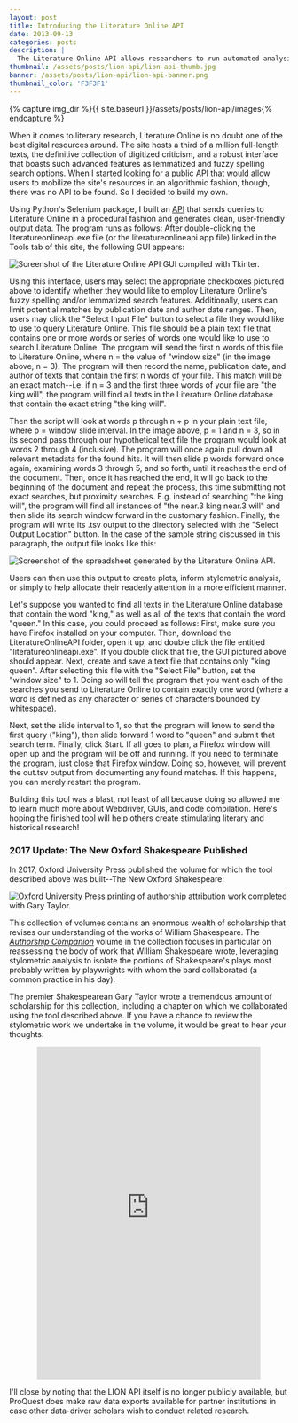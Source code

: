 ```yaml
---
layout: post
title: Introducing the Literature Online API
date: 2013-09-13
categories: posts
description: |
  The Literature Online API allows researchers to run automated analysis on nearly half a million classic works of literature.
thumbnail: /assets/posts/lion-api/lion-api-thumb.jpg
banner: /assets/posts/lion-api/lion-api-banner.png
thumbnail_color: 'F3F3F1'
---
```


{% capture img_dir %}{{ site.baseurl }}/assets/posts/lion-api/images{% endcapture %}

When it comes to literary research, Literature Online is no doubt one of the best digital resources around. The site hosts a third of a million full-length texts, the definitive collection of digitized criticism, and a robust interface that boasts such advanced features as lemmatized and fuzzy spelling search options. When I started looking for a public API that would allow users to mobilize the site's resources in an algorithmic fashion, though, there was no API to be found. So I decided to build my own.

Using Python's Selenium package, I built an [API](https://github.com/duhaime/Literature-Online-API) that sends queries to Literature Online in a procedural fashion and generates clean, user-friendly output data. The program runs as follows: After double-clicking the literatureonlineapi.exe file (or the literatureonlineapi.app file) linked in the Tools tab of this site, the following GUI appears:

<img class='medium' src='{{ img_dir }}/lion-api-mac.png' alt='Screenshot of the Literature Online API GUI compiled with Tkinter.' />

Using this interface, users may select the appropriate checkboxes pictured above to identify whether they would like to employ Literature Online's fuzzy spelling and/or lemmatized search features. Additionally, users can limit potential matches by publication date and author date ranges. Then, users may click the "Select Input File" button to select a file they would like to use to query Literature Online. This file should be a plain text file that contains one or more words or series of words one would like to use to search Literature Online. The program will send the first n words of this file to Literature Online, where n = the value of "window size" (in the image above, n = 3). The program will then record the name, publication date, and author of texts that contain the first n words of your file. This match will be an exact match--i.e. if n = 3 and the first three words of your file are "the king will", the program will find all texts in the Literature Online database that contain the exact string "the king will".

Then the script will look at words p through n + p in your plain text file, where p = window slide interval. In the image above, p = 1 and n = 3, so in its second pass through our hypothetical text file the program would look at words 2 through 4 (inclusive). The program will once again pull down all relevant metadata for the found hits. It will then slide p words forward once again, examining words 3 through 5, and so forth, until it reaches the end of the document. Then, once it has reached the end, it will go back to the beginning of the document and repeat the process, this time submitting not exact searches, but proximity searches. E.g. instead of searching "the king will", the program will find all instances of "the near.3 king near.3 will" and then slide its search window forward in the customary fashion. Finally, the program will write its .tsv output to the directory selected with the "Select Output Location" button. In the case of the sample string discussed in this paragraph, the output file looks like this:

<img class='medium' src='{{ img_dir }}/lion-api-sample-output.jpg' alt='Screenshot of the spreadsheet generated by the Literature Online API.' />

Users can then use this output to create plots, inform stylometric analysis, or simply to help allocate their readerly attention in a more efficient manner.

Let's suppose you wanted to find all texts in the Literature Online database that contain the word "king," as well as all of the texts that contain the word "queen." In this case, you could proceed as follows: First, make sure you have Firefox installed on your computer. Then, download the LiteratureOnlineAPI folder, open it up, and double click the file entitled "literatureonlineapi.exe". If you double click that file, the GUI pictured above should appear. Next, create and save a text file that contains only "king queen". After selecting this file with the "Select File" button, set the "window size" to 1. Doing so will tell the program that you want each of the searches you send to Literature Online to contain exactly one word (where a word is defined as any character or series of characters bounded by whitespace).

Next, set the slide interval to 1, so that the program will know to send the first query ("king"), then slide forward 1 word to "queen" and submit that search term. Finally, click Start. If all goes to plan, a Firefox window will open up and the program will be off and running. If you need to terminate the program, just close that Firefox window. Doing so, however, will prevent the out.tsv output from documenting any found matches. If this happens, you can merely restart the program.

Building this tool was a blast, not least of all because doing so allowed me to learn much more about Webdriver, GUIs, and code compilation. Here's hoping the finished tool will help others create stimulating literary and historical research!

### 2017 Update: The New Oxford Shakespeare Published

In 2017, Oxford University Press published the volume for which the tool described above was built--The New Oxford Shakespeare:

<img class='small' src='{{ img_dir }}/new-oxford-shakespeare.jpg' alt='Oxford University Press printing of authorship attribution work completed with Gary Taylor.'>

This collection of volumes contains an enormous wealth of scholarship that revises our understanding of the works of William Shakespeare. The <i>[Authorship Companion](https://books.google.com/books?id=jTG3DAEACAAJ)</i> volume in the collection focuses in particular on reassessing the body of work that William Shakespeare wrote, leveraging stylometric analysis to isolate the portions of Shakespeare's plays most probably written by playwrights with whom the bard collaborated (a common practice in his day).

The premier Shakespearean Gary Taylor wrote a tremendous amount of scholarship for this collection, including a chapter on which we collaborated using the tool described above. If you have a chance to review the stylometric work we undertake in the volume, it would be great to hear your thoughts:

<div class='iframe-container' style='width: 80%; margin-left: 10%;'>
  <iframe frameborder='0' width='100%' height='600' src='https://books.google.com/books?id=LBDxDQAAQBAJ&lpg=PA73&pg=PA67&printsec=frontcover&source=gbs_ViewAPI&output=embed#%257B%257D'></iframe>
</div>

I'll close by noting that the LION API itself is no longer publicly available, but ProQuest does make raw data exports available for partner institutions in case other data-driver scholars wish to conduct related research.
